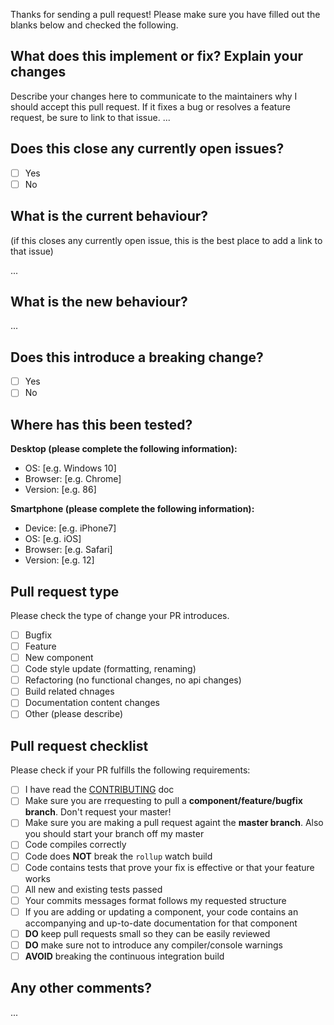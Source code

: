 Thanks for sending a pull request! Please make sure you have filled out the blanks below and checked the following.

## What does this implement or fix? Explain your changes

Describe your changes here to communicate to the maintainers why I should accept this pull request. If it fixes a bug or resolves a feature request, be sure to link to that issue.
...

## Does this close any currently open issues?

- [ ] Yes
- [ ] No

## What is the current behaviour?

(if this closes any currently open issue, this is the best place to add a link to that issue)

...

## What is the new behaviour?

...

## Does this introduce a breaking change?

- [ ] Yes
- [ ] No

## Where has this been tested?

**Desktop (please complete the following information):**

- OS: [e.g. Windows 10]
- Browser: [e.g. Chrome]
- Version: [e.g. 86]

**Smartphone (please complete the following information):**

- Device: [e.g. iPhone7]
- OS: [e.g. iOS]
- Browser: [e.g. Safari]
- Version: [e.g. 12]

## Pull request type

Please check the type of change your PR introduces.

- [ ] Bugfix
- [ ] Feature
- [ ] New component
- [ ] Code style update (formatting, renaming)
- [ ] Refactoring (no functional changes, no api changes)
- [ ] Build related chnages
- [ ] Documentation content changes
- [ ] Other (please describe)

## Pull request checklist

Please check if your PR fulfills the following requirements:

- [ ] I have read the [CONTRIBUTING](https://github.com/camaradotspace/camara-react/CONTRIBUTING.md) doc
- [ ] Make sure you are rrequesting to pull a **component/feature/bugfix branch**. Don't request your master!
- [ ] Make sure you are making a pull request againt the **master branch**. Also you should start your branch off my master
- [ ] Code compiles correctly
- [ ] Code does **NOT** break the `rollup` watch build
- [ ] Code contains tests that prove your fix is effective or that your feature works
- [ ] All new and existing tests passed
- [ ] Your commits messages format follows my requested structure
- [ ] If you are adding or updating a component, your code contains an accompanying and up-to-date documentation for that component
- [ ] **DO** keep pull requests small so they can be easily reviewed
- [ ] **DO** make sure not to introduce any compiler/console warnings
- [ ] **AVOID** breaking the continuous integration build

## Any other comments?

...
